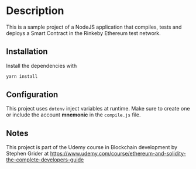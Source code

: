 # Description

This is a sample project of a NodeJS application that compiles, tests and deploys a Smart Contract in the Rinkeby Ethereum test network.

## Installation

Install the dependencies with

 ```bash
 yarn install
 ```

## Configuration

This project uses `dotenv` inject variables at runtime. Make sure to create one or include the account **mnemonic** in the `compile.js` file.

## Notes
This project is part of the Udemy course in Blockchain development by Stephen Grider at <https://www.udemy.com/course/ethereum-and-solidity-the-complete-developers-guide>
